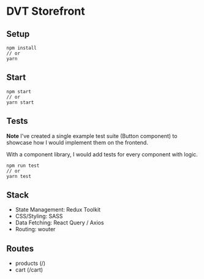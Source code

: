 # DVT Storefront

## Setup

```
npm install
// or
yarn
```

## Start

```
npm start
// or
yarn start
```

## Tests

**Note**
I've created a single example test suite (Button component) to showcase how I would implement them on the frontend.

With a component library, I would add tests for every component with logic.

```
npm run test
// or
yarn test
```

## Stack

-   State Management: Redux Toolkit
-   CSS/Styling: SASS
-   Data Fetching: React Query / Axios
-   Routing: wouter

## Routes

-   products (/)
-   cart (/cart)
